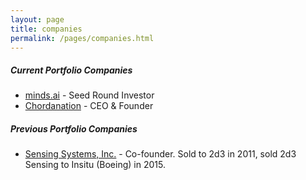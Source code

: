 ```yaml
---
layout: page
title: companies
permalink: /pages/companies.html
---
```


##### Current Portfolio Companies
- [minds.ai](https://minds.ai) - Seed Round Investor
- [Chordanation](https://chordanation.com) - CEO & Founder

##### Previous Portfolio Companies
- [Sensing Systems, Inc.](http://www.2d3Sensing.com) - Co-founder.  Sold to 2d3 in 2011, sold 2d3 Sensing to Insitu (Boeing) in 2015.

